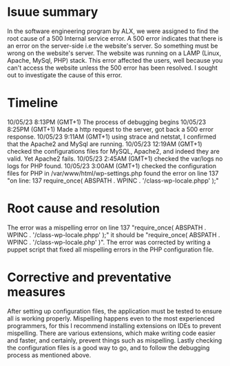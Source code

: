# Isuue summary
In the software engineering program by ALX, we were assigned to find the root cause of a 500 Internal service error.
A 500 error indicates that there is an error on the server-side i.e the website's server. So something must be wrong on 
the website's server. The website was running on a LAMP (Linux, Apache, MySql, PHP) stack. This error affected the users,
well because you can't access the website unless the 500 error has been resolved. I sought out to investigate the cause of this error.

# Timeline
10/05/23 8:13PM (GMT+1) The process of debugging begins
10/05/23 8:25PM (GMT+1) Made a http request to the server, got back a 500 error response.
10/05/23 9:11AM (GMT+1) using strace and netstat, I confirmed that the Apache2 and MySql are running.
10/05/23 12:19AM (GMT+1) checked the configurations files for MySQL, Apache2, and indeed they are valid. Yet Apache2 fails.
10/05/23 2:45AM (GMT+1)  checked the var/logs no logs for PHP found.
10/05/23 3:00AM (GMT+1) checked the configuration files for PHP in /var/www/html/wp-settings.php
found the error on line 137 
"on line: 137 require_once( ABSPATH . WPINC . '/class-wp-locale.phpp' );"

# Root cause and resolution
The error was a mispelling error on line 137 "require_once( ABSPATH . WPINC . '/class-wp-locale.phpp' );" it should be "require_once( ABSPATH . WPINC . '/class-wp-locale.php' )".
The error was corrected by writing a puppet script that fixed all mispelling errors in the PHP configuration file.

# Corrective and preventative measures
After setting up configuration files, the application must be tested to ensure all is working properly. Mispelling happens even to the most experienced programmers,
for this I recommend installing extensions on IDEs to prevent mispelling. There are various extensions, which make writing code easier and faster, and certainly,
prevent things such as mispelling.
Lastly checking the configuration files is a good way to go, and to follow the debugging process as mentioned above.
